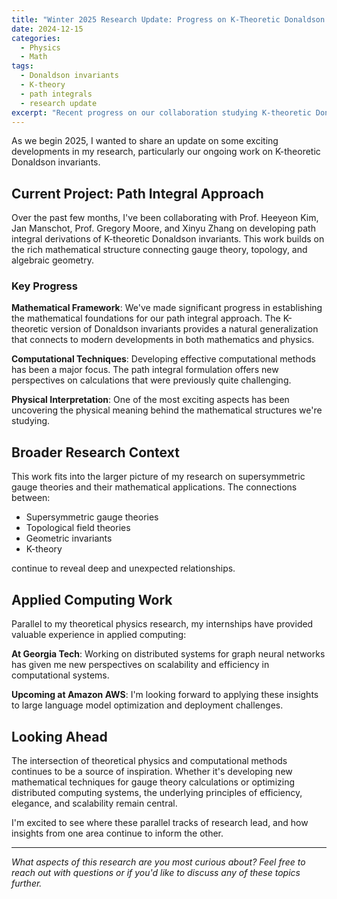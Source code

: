 ```yaml
---
title: "Winter 2025 Research Update: Progress on K-Theoretic Donaldson Invariants"
date: 2024-12-15
categories:
  - Physics
  - Math
tags:
  - Donaldson invariants
  - K-theory
  - path integrals
  - research update
excerpt: "Recent progress on our collaboration studying K-theoretic Donaldson invariants through path integral methods."
---
```


As we begin 2025, I wanted to share an update on some exciting developments in my research, particularly our ongoing work on K-theoretic Donaldson invariants.

## Current Project: Path Integral Approach

Over the past few months, I've been collaborating with Prof. Heeyeon Kim, Jan Manschot, Prof. Gregory Moore, and Xinyu Zhang on developing path integral derivations of K-theoretic Donaldson invariants. This work builds on the rich mathematical structure connecting gauge theory, topology, and algebraic geometry.

### Key Progress

**Mathematical Framework**: We've made significant progress in establishing the mathematical foundations for our path integral approach. The K-theoretic version of Donaldson invariants provides a natural generalization that connects to modern developments in both mathematics and physics.

**Computational Techniques**: Developing effective computational methods has been a major focus. The path integral formulation offers new perspectives on calculations that were previously quite challenging.

**Physical Interpretation**: One of the most exciting aspects has been uncovering the physical meaning behind the mathematical structures we're studying.

## Broader Research Context

This work fits into the larger picture of my research on supersymmetric gauge theories and their mathematical applications. The connections between:

- Supersymmetric gauge theories
- Topological field theories  
- Geometric invariants
- K-theory

continue to reveal deep and unexpected relationships.

## Applied Computing Work

Parallel to my theoretical physics research, my internships have provided valuable experience in applied computing:

**At Georgia Tech**: Working on distributed systems for graph neural networks has given me new perspectives on scalability and efficiency in computational systems.

**Upcoming at Amazon AWS**: I'm looking forward to applying these insights to large language model optimization and deployment challenges.

## Looking Ahead

The intersection of theoretical physics and computational methods continues to be a source of inspiration. Whether it's developing new mathematical techniques for gauge theory calculations or optimizing distributed computing systems, the underlying principles of efficiency, elegance, and scalability remain central.

I'm excited to see where these parallel tracks of research lead, and how insights from one area continue to inform the other.

---

*What aspects of this research are you most curious about? Feel free to reach out with questions or if you'd like to discuss any of these topics further.*